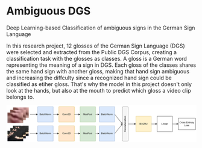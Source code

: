# Ambiguous DGS
Deep Learning-based Classification of ambiguous signs in the German Sign Language

In this research project, 12 glosses of the German Sign Language (DGS) were selected and extracted from the Public DGS Corpus, creating a classification task with the glosses as classes. A gloss is a German word representing the meaning of a sign in DGS. Each gloss of the classes shares the same hand sign with another gloss, making that hand sign ambiguous and increasing the diffculty since a recognized hand sign could be classified as etiher gloss. That's why the model in this project doesn't only look at the hands, but also at the mouth to predict which gloss a video clip belongs to.

![Model Architecture](https://raw.githubusercontent.com/NPhamDinh/AmbiguousDGS/main/images/diagramm3.png)
